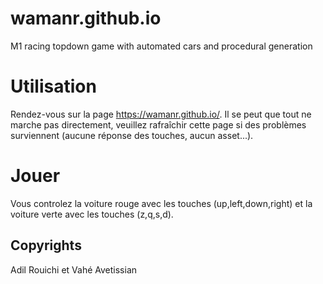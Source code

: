 # wamanr.github.io
M1 racing topdown game with automated cars and procedural generation

# Utilisation

Rendez-vous sur la page https://wamanr.github.io/.
Il se peut que tout ne marche pas directement, veuillez rafraîchir cette page si des problèmes surviennent (aucune réponse des touches, aucun asset...).

# Jouer

Vous controlez la voiture rouge avec les touches (up,left,down,right) et la voiture verte avec les touches (z,q,s,d).

## Copyrights
Adil Rouichi et Vahé Avetissian
